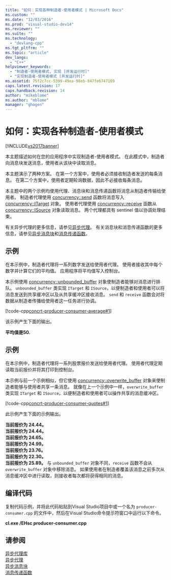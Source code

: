 ```yaml
---
title: "如何：实现各种制造者-使用者模式 | Microsoft Docs"
ms.custom: ""
ms.date: "12/03/2016"
ms.prod: "visual-studio-dev14"
ms.reviewer: ""
ms.suite: ""
ms.technology: 
  - "devlang-cpp"
ms.tgt_pltfrm: ""
ms.topic: "article"
dev_langs: 
  - "C++"
helpviewer_keywords: 
  - "制造者-使用者模式, 实现 [并发运行时]"
  - "实现制造者-使用者模式 [并发运行时]"
ms.assetid: 75f2c7cc-5399-49ea-98eb-847fe6747169
caps.latest.revision: 17
caps.handback.revision: 14
author: "mikeblome"
ms.author: "mblome"
manager: "ghogen"
---
```

# 如何：实现各种制造者-使用者模式
[!INCLUDE[vs2017banner](../../assembler/inline/includes/vs2017banner.md)]

本主题描述如何在您的应用程序中实现制造者\-使用者模式。  在此模式中，制造者向消息块发送消息，使用者从该块中读取消息。  
  
 本主题演示了两种方案。  在第一个方案中，使用者必须接收制造者发送的每条消息。  在第二个方案中，使用者定期轮询数据，因此不必接收每条消息。  
  
 本主题中的两个示例均使用代理、消息块和消息传递函数将消息从制造者传输给使用者。  制造者代理使用 [concurrency::send](../Topic/send%20Function.md) 函数将消息写入 [concurrency::ITarget](../../parallel/concrt/reference/itarget-class.md) 对象。  使用者代理使用 [concurrency::receive](../Topic/receive%20Function.md) 函数从 [concurrency::ISource](../../parallel/concrt/reference/isource-class.md) 对象读取消息。  两个代理都具有 sentinel 值以协调处理结束。  
  
 有关异步代理的更多信息，请参见[异步代理](../../parallel/concrt/asynchronous-agents.md)。  有关消息块和消息传递函数的更多信息，请参见[异步消息块](../../parallel/concrt/asynchronous-message-blocks.md)和[消息传递函数](../../parallel/concrt/message-passing-functions.md)。  
  
## 示例  
 在本示例中，制造者代理将一系列数字发送给使用者代理。  使用者接收其中每个数字并计算它们的平均值。  应用程序将平均值写入控制台。  
  
 本示例使用 [concurrency::unbounded\_buffer](../Topic/unbounded_buffer%20Class.md) 对象使制造者能够对消息进行排队。  `unbounded_buffer` 类实现 `ITarget` 和 `ISource`，以便制造者和使用者可以将消息发送到共享缓冲区以及从共享缓冲区接收消息。  `send` 和 `receive` 函数会对将数据从制造者传播给使用者这一任务进行协调。  
  
 [!code-cpp[concrt-producer-consumer-average#1](../../parallel/concrt/codesnippet/CPP/how-to-implement-various-producer-consumer-patterns_1.cpp)]  
  
 该示例产生下面的输出。  
  
  **平均值是50.**   
## 示例  
 在本示例中，制造者代理将一系列股票报价发送给使用者代理。  使用者代理定期读取当前报价并将其打印到控制台。  
  
 本示例与前一个示例相似，但它使用 [concurrency::overwrite\_buffer](../../parallel/concrt/reference/overwrite-buffer-class.md) 对象来使制造者能够与使用者共享一条消息。  就像在上一个示例中一样，`overwrite_buffer` 类实现 `ITarget` 和 `ISource`，以便制造者和使用者可以操作共享的消息缓冲区。  
  
 [!code-cpp[concrt-producer-consumer-quotes#1](../../parallel/concrt/codesnippet/CPP/how-to-implement-various-producer-consumer-patterns_2.cpp)]  
  
 此示例产生下面的示例输出。  
  
  **当前报价为 24.44。**  
**当前报价为 24.44。**  
**当前报价为 24.65。**  
**当前报价为 24.99。**  
**当前报价为 23.76。**  
**当前报价为 22.30。**  
**当前报价为 25.89。** 与 `unbounded_buffer` 对象不同，`receive` 函数不会从 `overwrite_buffer` 对象中移除消息。  如果使用者在制造者覆盖该消息之前多次从消息缓冲区中进行读取，则接收者每次都将获得相同的消息。  
  
## 编译代码  
 复制代码示例，并将此代码粘贴到Visual Studio项目中或一个名为 `producer-consumer.cpp` 的文件中，然后在Visual Studio命令提示符窗口中运行以下命令。  
  
 **cl.exe \/EHsc producer\-consumer.cpp**  
  
## 请参阅  
 [异步代理库](../../parallel/concrt/asynchronous-agents-library.md)   
 [异步代理](../../parallel/concrt/asynchronous-agents.md)   
 [异步消息块](../../parallel/concrt/asynchronous-message-blocks.md)   
 [消息传递函数](../../parallel/concrt/message-passing-functions.md)